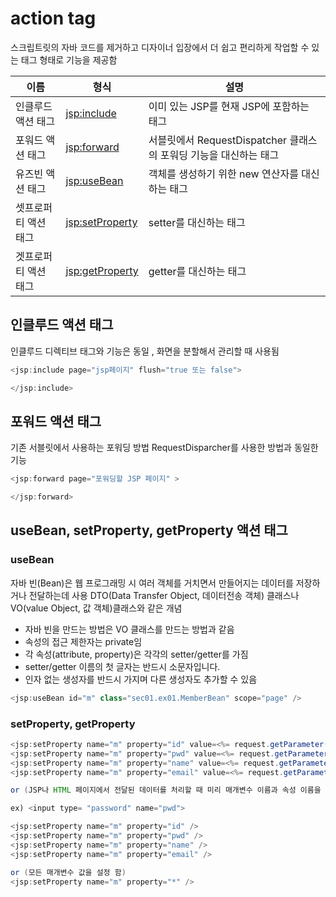# action tag

스크립트릿의 자바 코드를 제거하고 디자이너 입장에서 더 쉽고 편리하게 작업할 수 있는 태그 형태로 기능을 제공함 

|이름| 형식| 설명|
|-|-|-|
|인클루드 액션 태그 |<jsp:include> |이미 있는 JSP를 현재 JSP에 포함하는 태그|
|포워드 액션 태그 |<jsp:forward>| 서블릿에서 RequestDispatcher 클래스의 포워딩 기능을 대신하는 태그|
|유즈빈 액션 태그| <jsp:useBean> |객체를 생성하기 위한 new 연산자를 대신하는 태그|
|셋프로퍼티 액션 태그 |<jsp:setProperty> |setter를 대신하는 태그|
|겟프로퍼티 액션 태그 |<jsp:getProperty>| getter를 대신하는 태그|

## 인클루드 액션 태그 

인클루드 디렉티브 태그와 기능은 동일 , 화면을 분할해서 관리할 때 사용됨 

```java
<jsp:include page="jsp페이지" flush="true 또는 false">

</jsp:include>
```
## 포워드 액션 태그

기존 서블릿에서 사용하는 포워딩 방법 RequestDisparcher를 사용한 방법과 동일한 기능 

```java
<jsp:forward page="포워딩할 JSP 페이지" >

</jsp:forward>
```

## useBean, setProperty, getProperty 액션 태그   

### useBean

자바 빈(Bean)은 웹 프로그래밍 시 여러 객체를 거치면서 만들어지는 데이터를 저장하거나 전달하는데 사용 DTO(Data Transfer Object, 데이터전송 객체) 클래스나 VO(value Object, 값 객체)클래스와 같은 개념   


* 자바 빈을 만드는 방법은 VO 클래스를 만드는 방법과 같음   
 * 속성의 접근 제한자는 private임
 * 각 속성(attribute, property)은 각각의 setter/getter를 가짐   
 * setter/getter 이름의 첫 글자는 반드시 소문자입니다.   
 * 인자 없는 생성자를 반드시 가지며 다른 생성자도 추가할 수 있음   
 
 
```java
<jsp:useBean id="m" class="sec01.ex01.MemberBean" scope="page" /> 
```

### setProperty, getProperty

```java
<jsp:setProperty name="m" property="id" value=<%= request.getParameter("id") %>' />
<jsp:setProperty name="m" property="pwd" value=<%= request.getParameter("pwd") %>' />
<jsp:setProperty name="m" property="name" value=<%= request.getParameter("name") %>’ />
<jsp:setProperty name="m" property="email" value=<%= request.getParameter("email") %>' />

or (JSP나 HTML 페이지에서 전달된 데이터를 처리할 때 미리 매개변수 이름과 속성 이름을 동일하게 설정한 경우)

ex) <input type= "password" name="pwd">

<jsp:setProperty name="m" property="id" />
<jsp:setProperty name="m" property="pwd" /> 
<jsp:setProperty name="m" property="name" />
<jsp:setProperty name="m" property="email" />

or (모든 매개변수 값을 설정 함)
<jsp:setProperty name="m" property="*" />
```
